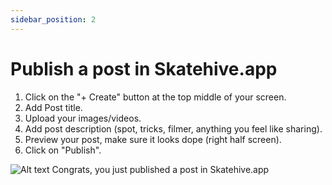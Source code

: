 ```yaml
---
sidebar_position: 2
---
```


# Publish a post in Skatehive.app

<div class="custom-text">

1. Click on the "+ Create" button at the top middle of your screen.
2. Add Post title.
3. Upload your images/videos.
4. Add post description (spot, tricks, filmer, anything you feel like sharing).
5. Preview your post, make sure it looks dope (right half screen).
6. Click on "Publish".

</div>

![Alt ​​text](../../src/assets/Tuto--basic/1.png)
 Congrats, you just published a post in Skatehive.app
